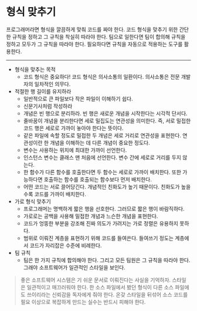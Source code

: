 # 형식 맞추기
프로그래머라면 형식을 깔끔하게 맞춰 코드를 짜야 한다. 코드 형식을 맞추기 위한 간단한 규칙을 정하고 그 규칙을 착실히 따라야 한다. 팀으로 일한다면 팀이 합의해 
규칙을 정하고 모두가 그 규칙을 따라야 한다. 필요하다면 규칙을 자동으로 적용하는 도구를 활용한다.
<hr/>

* 형식을 맞추는 목적
  * 코드 형식은 중요하다! 코드 형식은 의사소통의 일환이다. 의사소통은 전문 개발자의 일차적인 의무다.
* 적절한 행 길이를 유지하라
  * 일반적으로 큰 파일보다 작은 파일이 이해하기 쉽다.
  * 신문기사처럼 작성하라
  * 개념은 빈 행으로 분리하라. 빈 행은 새로운 개념을 시작한다는 시각적 단서다.
  * 줄바꿈이 개념을 분리한다면 세로 밀집도는 연관성을 의미한다. 즉, 서로 밀접한 코드 행은 세로로 가까이 놓아야 한다는 뜻이다.
  * 같은 파일에 속할 정도로 밀접한 두 개념은 세로 거리로 연관성을 표현한다. 연관성이란 한 개념을 이해하는 데 다른 개념이 중요한 정도다.
  * 변수는 사용하는 위치에 최대한 가까이 선언한다.
  * 인스턴스 변수는 클래스 맨 처음에 선언한다. 변수 간에 세로로 거리를 두지 않는다.
  * 한 함수가 다른 함수를 호출한다면 두 함수는 세로로 가까이 배치한다. 또한 가능하다면 호출하는 함수를 호출되는 함수보다 먼저 배치한다.
  * 어떤 코드는 서로 끌어당긴다. 개념적인 친화도가 높기 때문이다. 친화도가 높을수록 코드를 가까이 배치한다.
* 가로 형식 맞추기
  * 프로그래머는 명백하게 짧은 행을 선호한다. 그러므로 짧은 행이 바람직하다.
  * 가로로는 공백을 사용해 밀접한 개념과 느슨한 개념을 표현한다.
  * 코드가 엉뚱한 부분을 강조해 진짜 의도가 가려지는 가로 정렬은 유용하지 못하다.
  * 범위로 이뤄진 계층을 표현하기 위해 코드를 들여쓴다. 들여쓰기 정도는 계층에서 코드가 자리잡은 수준에 비례한다.
* 팀 규칙
  * 팀은 한 가지 규칙에 합의해야 한다. 그리고 모든 팀원은 그 규칙을 따라야 한다. 그래야 소프트웨어가 일관적인 스타일을 보인다.

> 좋은 소프트웨어 시스템은 기 쉬운 문서로 이뤄진다는 사실을 기억하자. 스타일은 일관적이고 매끄러워야 한다. 한 소스 파일에서 봤던 형식이 다른 소스 파일에도 쓰이리라는 신뢰감을 독자에게 줘야 한다. 온갖 스타일을 뒤섞어 소스 코드를 필요 이상으로 복잡하게 만드는 실수는 반드시 피해야 한다.

